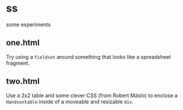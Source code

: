 # ss
some experiments

## one.html

Try using a `fieldset` around something that looks like a spreadsheet fragment.

## two.html

Use a 2x2 table and some clever CSS (from Robert Máslo) to enclose a `Handsontable` inside of a moveable and resizable `div`.

